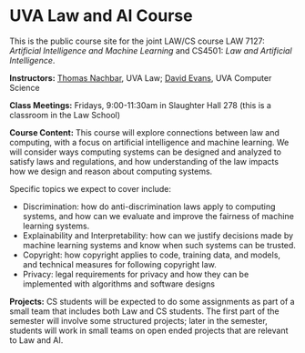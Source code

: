 <h1>
  UVA Law and AI Course
</h1>

This is the public course site for the joint LAW/CS course LAW 7127: _Artificial Intelligence and Machine Learning_ and CS4501: _Law and Artificial Intelligence_.

**Instructors:** [Thomas Nachbar](), UVA Law; [David Evans](https://www.cs.virginia.edu/evans), UVA Computer Science

**Class Meetings:** Fridays, 9:00-11:30am in Slaughter Hall 278 (this is a classroom in the Law School)

**Course Content:**
This course will explore connections between law and computing, with a focus on artificial intelligence and machine learning. We will consider ways computing systems can be designed and analyzed to satisfy laws and regulations, and how understanding of the law impacts how we design and reason about computing systems. 

Specific topics we expect to cover include:

- Discrimination: how do anti-discrimination laws apply to computing systems, and how can we evaluate and improve the fairness of machine learning systems.
- Explainability and Interpretability: how can we justify decisions made by machine learning systems and know when such systems can be trusted.
- Copyright: how copyright applies to code, training data, and models, and technical measures for following copyright law.
- Privacy: legal requirements for privacy and how they can be implemented with algorithms and software designs

**Projects:**
CS students will be expected to do some assignments as part of a small team that includes both Law and CS students. The first part of the semester will involve some structured projects; later in the semester, students will work in small teams on open ended projects that are relevant to Law and AI.


